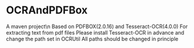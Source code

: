 # OCRAndPDFBox
A maven project\n
Based on PDFBOX(2.0.16) and Tesseract-OCR(4.0.0)
For extracting text from pdf files
Please install Tesseract-OCR in advance and change the path set in OCRUtil
All paths should be changed in principle

